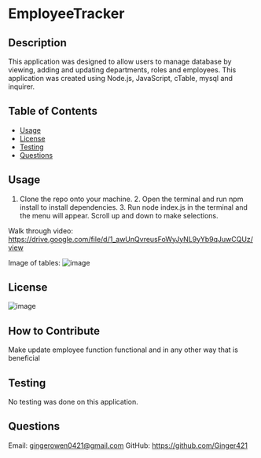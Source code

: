 # EmployeeTracker

## Description
This application was designed to allow users to manage database by viewing, adding and updating departments, roles and employees. This application was created using Node.js, JavaScript, cTable, mysql and inquirer.

## Table of Contents
* [Usage](#usage)
* [License](#)
* [Testing](#testing)
* [Questions](#questions)

## Usage
1. Clone the repo onto your machine. 2. Open the terminal and run npm install to install dependencies. 3. Run node index.js in the terminal and the menu will appear. Scroll up and down to make selections.

Walk through video: https://drive.google.com/file/d/1_awUnQvreusFoWyJyNL9yYb9qJuwCQUz/view

Image of tables:
![image](https://user-images.githubusercontent.com/101539821/198384624-b882fe87-2f30-4b47-9cb7-92a7cf2384c7.png)

## License
![image](https://user-images.githubusercontent.com/101539821/195421205-75d9058a-9528-4224-8a53-491b47f330e9.png)

## How to Contribute 
Make update employee function functional and in any other way that is beneficial

## Testing 
No testing was done on this application.

## Questions
Email: gingerowen0421@gmail.com
GitHub: https://github.com/Ginger421